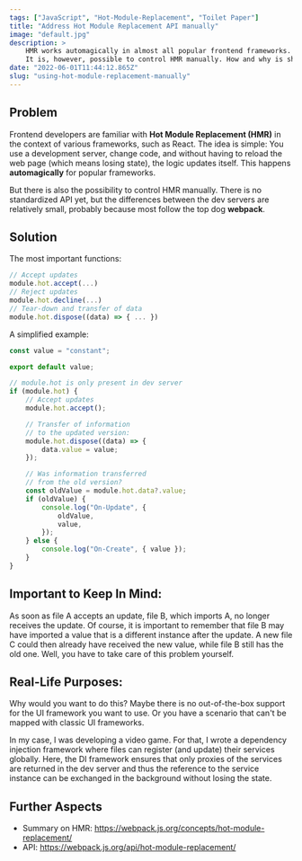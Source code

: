 ```yaml
---
tags: ["JavaScript", "Hot-Module-Replacement", "Toilet Paper"]
title: "Address Hot Module Replacement API manually"
image: "default.jpg"
description: >
    HMR works automagically in almost all popular frontend frameworks.
    It is, however, possible to control HMR manually. How and why is shown in this Toilet Paper.
date: "2022-06-01T11:44:12.865Z"
slug: "using-hot-module-replacement-manually"
---
```


## Problem

Frontend developers are familiar with **Hot Module Replacement (HMR)** in the context of various frameworks, such as React. The idea is simple: You use a development server, change code, and without having to reload the web page (which means losing state), the logic updates itself. This happens **automagically** for popular frameworks.

But there is also the possibility to control HMR manually. There is no standardized API yet, but the differences between the dev servers are relatively small, probably because most follow the top dog **webpack**.

## Solution

The most important functions:

```js
// Accept updates
module.hot.accept(...)
// Reject updates
module.hot.decline(...)
// Tear-down and transfer of data
module.hot.dispose((data) => { ... })
```

A simplified example:

```js
const value = "constant";

export default value;

// module.hot is only present in dev server
if (module.hot) {
    // Accept updates
    module.hot.accept();

    // Transfer of information
    // to the updated version:
    module.hot.dispose((data) => {
        data.value = value;
    });

    // Was information transferred
    // from the old version?
    const oldValue = module.hot.data?.value;
    if (oldValue) {
        console.log("On-Update", {
            oldValue,
            value,
        });
    } else {
        console.log("On-Create", { value });
    }
}
```

## Important to Keep In Mind:

As soon as file A accepts an update, file B, which imports A, no longer receives the update. Of course, it is important to remember that file B may have imported a value that is a different instance after the update. A new file C could then already have received the new value, while file B still has the old one. Well, you have to take care of this problem yourself.

## Real-Life Purposes:

Why would you want to do this? Maybe there is no out-of-the-box support for the UI framework you want to use. Or you have a scenario that can't be mapped with classic UI frameworks.

In my case, I was developing a video game. For that, I wrote a dependency injection framework where files can register (and update) their services globally. Here, the DI framework ensures that only proxies of the services are returned in the dev server and thus the reference to the service instance can be exchanged in the background without losing the state.

## Further Aspects

-   Summary on HMR: https://webpack.js.org/concepts/hot-module-replacement/
-   API: https://webpack.js.org/api/hot-module-replacement/
